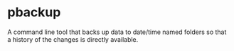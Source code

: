 # pbackup
A command line tool that backs up data to date/time named folders so that a history of the changes
is directly available.

